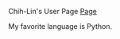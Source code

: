Chih-Lin's User Page [Page](https://github.com/linda89821/linda89821.github.io/blob/main/index.md)

My favorite language is Python.
